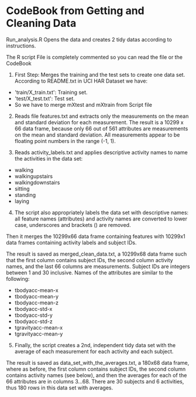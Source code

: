 CodeBook from Getting and Cleaning Data
==========================
Run_analysis.R Opens the data and creates 2 tidy datas according to instructions.

The R script File is completely commented so you can read the file or the CodeBook

1. First Step: Merges the training and the test sets to create one data set.
According to README.txt in UCI HAR Dataset we have:
 - 'train/X_train.txt': Training set.
 - 'test/X_test.txt':   Test set.
 - So we have to merge mXtest and mXtrain from Script file

2.  Reads file features.txt and extracts only the measurements on the mean and standard deviation
	for each measurement.
	The result is a 10299 x 66 data frame, because only 66 out of 561 attributes are
	measurements on the mean and standard deviation.
	All measurements appear to be floating point numbers in the range (-1, 1).

3. Reads activity_labels.txt and applies descriptive activity names to name the activities in the data set:
	
* walking
* walkingupstairs
* walkingdownstairs
* sitting
* standing
* laying
	
4. The script also appropriately labels the data set with descriptive names:
all feature names (attributes) and activity names are converted to lower case,
underscores and brackets () are removed.

Then it merges the 10299x66 data frame containing features with
10299x1 data frames containing activity labels and subject IDs.

The result is saved as merged_clean_data.txt, a 10299x68 data frame
such that the first column contains subject IDs,
the second column activity names,
and the last 66 columns are measurements.
Subject IDs are integers between 1 and 30 inclusive.
Names of the attributes are similar to the following:
	
* tbodyacc-mean-x 
* tbodyacc-mean-y 
* tbodyacc-mean-z 
* tbodyacc-std-x 
* tbodyacc-std-y 
* tbodyacc-std-z 
* tgravityacc-mean-x 
* tgravityacc-mean-y
	
5. Finally, the script creates a 2nd, independent tidy data set with the average
 of each measurement for each activity and each subject.
	
The result is saved as data_set_with_the_averages.txt, a 180x68 data frame, where as before,
the first column contains subject IDs, the second column contains activity names (see below),
and then the averages for each of the 66 attributes are in columns 3...68.
There are 30 subjects and 6 activities, thus 180 rows in this data set with averages.

